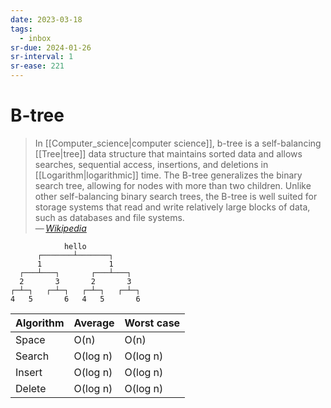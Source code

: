 ```yaml
---
date: 2023-03-18
tags:
  - inbox
sr-due: 2024-01-26
sr-interval: 1
sr-ease: 221
---
```


# B-tree

> In [[Computer_science|computer science]], b-tree is a self-balancing
> [[Tree|tree]] data structure that maintains sorted data and
> allows searches, sequential access, insertions, and deletions in
> [[Logarithm|logarithmic]] time. The B-tree generalizes the binary search tree,
> allowing for nodes with more than two children. Unlike other self-balancing
> binary search trees, the B-tree is well suited for storage systems that read
> and write relatively large blocks of data, such as databases and file
> systems.\
> — <cite>[Wikipedia](https://en.wikipedia.org/wiki/B-tree)</cite>

```
            hello
      ┌───────┴───────┐
      1               1
  ┌───┴───┐       ┌───┴───┐
  2       3       2       3
┌─┴─┐   ┌─┴─┐   ┌─┴─┐   ┌─┴─┐
4   5       6   4   5       6
```

| Algorithm | Average  | Worst case |
| --------- | -------- | ---------- |
| Space     | O(n)     | O(n)       |
| Search    | O(log n) | O(log n)   |
| Insert    | O(log n) | O(log n)   |
| Delete    | O(log n) | O(log n)   |
